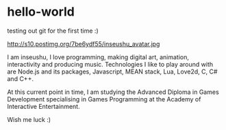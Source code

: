 # hello-world

testing out git for the first time :)

http://s10.postimg.org/7be6ydf55/inseushu_avatar.jpg

I am inseushu, I love programming, making digital art, animation, interactivity and producing music. Technologies I like to play around with are Node.js and its packages, Javascript, MEAN stack, Lua, Love2d, C, C# and C++.

At this current point in time, I am studying the Advanced Diploma in Games Development specialising in Games Programming at the Academy of Interactive Entertainment.

Wish me luck :)

